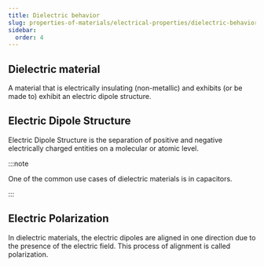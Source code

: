 ```yaml
---
title: Dielectric behavior
slug: properties-of-materials/electrical-properties/dielectric-behavior
sidebar:
  order: 4
---
```


## Dielectric material

A material that is electrically insulating (non-metallic) and exhibits (or be
made to) exhibit an electric dipole structure.

## Electric Dipole Structure

Electric Dipole Structure is the separation of positive and negative
electrically charged entities on a molecular or atomic level.

:::note

One of the common use cases of dielectric materials is in capacitors.

:::

## Electric Polarization

In dielectric materials, the electric dipoles are aligned in one direction due
to the presence of the electric field. This process of alignment is called
polarization.
